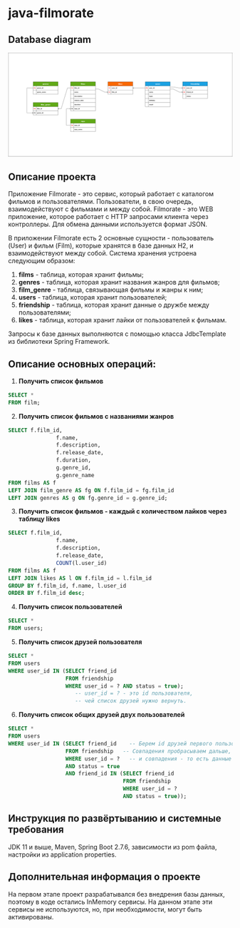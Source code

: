 # java-filmorate

## Database diagram
![Image database diagram](https://github.com/SergeiBrin/java-filmorate/blob/add-database/Diagram%20Filmorate.png)
 
## Описание проекта
Приложение Filmorate - это сервис, который работает с каталогом фильмов и пользователями. 
Пользователи, в свою очередь, взаимодействуют с фильмами и между собой. Filmorate - это WEB приложение,
которое работает с HTTP запросами клиента через контроллеры. Для обмена данными используется формат JSON.  

В приложении Filmorate есть 2 основные сущности - пользователь (User) и фильм (Film), которые хранятся в базе данных H2, 
и взаимодействуют между собой. Система хранения устроена следующим образом:
1. **films** - таблица, которая хранит фильмы;
2. **genres** - таблица, которая хранит названия жанров для фильмов;
3. **film_genre** - таблица, связывающая фильмы и жанры к ним; 
4. **users** - таблица, которая хранит пользователей;
5. **friendship** - таблица, которая хранит данные о дружбе между пользователями;
6. **likes** - таблица, которая хранит лайки от пользователей к фильмам.

Запросы к базе данных выполняются с помощью класса JdbcTemplate из библиотеки Spring Framework.

## Описание основных операций:
1. **Получить список фильмов**
```sql 
SELECT *
FROM film;
```
2. **Получить список фильмов с названиями жанров**
```sql
SELECT f.film_id,
               f.name,
               f.description,
               f.release_date,
               f.duration,
               g.genre_id,
               g.genre_name
FROM films AS f
LEFT JOIN film_genre AS fg ON f.film_id = fg.film_id
LEFT JOIN genres AS g ON fg.genre_id = g.genre_id;
```
3. **Получить список фильмов - каждый с количеством лайков через таблицу likes**
```sql 
SELECT f.film_id, 
               f.name,
               f.description,
               f.release_date, 
               COUNT(l.user_id)
FROM films AS f
LEFT JOIN likes AS l ON f.film_id = l.film_id
GROUP BY f.film_id, f.name, l.user_id
ORDER BY f.film_id desc;
```  
4. **Получить список пользователей**
```sql 
SELECT *
FROM users;
```
5. **Получить список друзей пользователя**
```sql
SELECT *
FROM users
WHERE user_id IN (SELECT friend_id
                  FROM friendship 
                  WHERE user_id = ? AND status = true);
                     -- user_id = ? - это id пользователя, 
                     -- чей список друзей нужно вернуть.
```                     

6. **Получить список общих друзей двух пользователей**
```sql 
SELECT *
FROM users
WHERE user_id IN (SELECT friend_id    -- Берем id друзей первого пользователя и сравниваем их с id друзей второго пользователя через оператор IN.
                  FROM friendship   -- Cовпадения пробрасываем дальше, где они сравниваются с id всех пользователей,
                  WHERE user_id = ?   -- и совпадения - то есть данные общих друзей - выводятся на экран. 
                  AND status = true   
                  AND friend_id IN (SELECT friend_id   
                                    FROM friendship   
                                    WHERE user_id = ?
                                    AND status = true));  
``` 

## Инструкция по развёртыванию и системные требования
JDK 11 и выше, Maven, Spring Boot 2.7.6, зависимости из pom файла, настройки из application properties.

## Дополнительная информация о проекте
На первом этапе проект разрабатывался без внедрения базы данных, поэтому в коде остались InMemory сервисы. 
На данном этапе эти сервисы не используются, но, при необходимости, могут быть активированы.